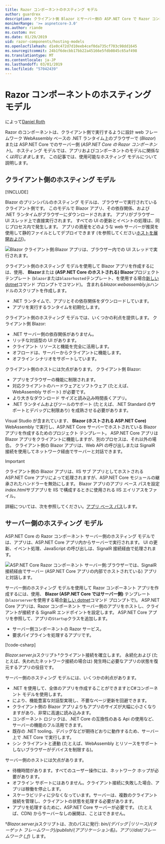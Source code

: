 ```yaml
---
title: Razor コンポーネントのホスティング モデル
author: guardrex
description: クライアント側 Blazor とサーバー側の ASP.NET Core で Razor コンポーネント ホスティング モデルを理解します。
monikerRange: '>= aspnetcore-3.0'
ms.author: riande
ms.custom: mvc
ms.date: 01/29/2019
uid: razor-components/hosting-models
ms.openlocfilehash: d1e0c472d7d10eeb4cef0da735cf703c98dd1645
ms.sourcegitcommit: 24b1f6decbb17bb22a45166e5fdb0845c65af498
ms.translationtype: MT
ms.contentlocale: ja-JP
ms.lasthandoff: 03/01/2019
ms.locfileid: "57042439"
---
```

# <a name="razor-components-hosting-models"></a>Razor コンポーネントのホスティング モデル

によって[Daniel Roth](https://github.com/danroth27)

Razor のコンポーネントは、クライアント側で実行するように設計 web フレームワーク WebAssembly ベースの .NET ランタイム上のブラウザーで (*Blazor*) または ASP.NET Core でのサーバー側 (*ASP.NET Core の Razor コンポーネント*)。 ホスティング モデルでは、アプリおよびコンポーネントのモデルに関係なく*は同じまま*します。 この記事では、使用可能なホスティング モデルについて説明します。

## <a name="client-side-hosting-model"></a>クライアント側のホスティング モデル

[!INCLUDE[](~/includes/razor-components-preview-notice.md)]

Blazor のプリンシパルのホスティング モデルは、ブラウザーで実行されているクライアント側です。 このモデルで Blazor アプリ、その依存関係、および .NET ランタイムがブラウザーにダウンロードされます。 アプリがブラウザー UI スレッド上で直接実行されます。 すべての UI の更新とイベントの処理は、同じプロセス内で発生します。 アプリの資産をどのような web サーバーが推奨を使用して静的ファイルとしてデプロイできます (を参照してください[ホストを展開および](xref:host-and-deploy/razor-components/index))。

![Blazor クライアント側:Blazor アプリは、ブラウザー内での UI スレッドで実行されます。](hosting-models/_static/client-side.png)

クライアント側のホスティング モデルを使用して Blazor アプリを作成するには、使用、 **Blazor**または **(ASP.NET Core のホストされる) Blazor**プロジェクト テンプレート (`blazor`または`blazorhosted`テンプレート、を使用する場合[新しい dotnet](/dotnet/core/tools/dotnet-new)コマンド プロンプトでコマンド)。 含まれる*blazor.webassembly.js*ハンドルのスクリプトを作成します。

* .NET ランタイムで、アプリとその依存関係をダウンロードしています。
* アプリを実行するランタイムを初期化します。

クライアント側のホスティング モデルでは、いくつかの利点を提供します。 クライアント側 Blazor:

* .NET サーバー側の依存関係がありません。
* リッチな対話型の UI があります。
* クライアント リソースと機能を完全に活用します。
* オフロードは、サーバーからクライアントに機能します。
* オフライン シナリオをサポートしています。

クライアント側のホストには欠点があります。 クライアント側 Blazor:

* アプリをブラウザーの機能に制限されます。
* 対応クライアントのハードウェアとソフトウェア (たとえば、WebAssembly サポート) が必要です。
* より大きなダウンロード サイズと読み込み時間長くアプリ。
* .NET ランタイムおよびツールのサポート (たとえば、.NET Standard のサポートとデバッグに制限あり) を成熟させる必要があります。

Visual Studio が含まれています、 **Blazor (ホストされる ASP.NET Core)** WebAssembly で実行し、ASP.NET Core サーバーでホストされている Blazor アプリを作成するためのプロジェクト テンプレート。 ASP.NET Core アプリは Blazor アプリをクライアントに機能しますが、別のプロセスは、それ以外の場合。 クライアント側の Blazor アプリは、Web API の呼び出しまたは SignalR 接続を使用してネットワーク経由でサーバーと対話できます。

> [!IMPORTANT]
> クライアント側の Blazor アプリは、IIS サブ アプリとしてホストされる ASP.NET Core アプリによって処理されますが、ASP.NET Core モジュールの継承されたハンドラーを無効にします。 Blazor アプリのアプリ ベース パスを設定*index.html*サブアプリを IIS で構成するときに使用される IIS エイリアスをファイル。
>
> 詳細については、次を参照してください。[アプリ ベース パス](xref:host-and-deploy/razor-components/index#app-base-path)します。

## <a name="server-side-hosting-model"></a>サーバー側のホスティング モデル

ASP.NET Core の Razor コンポーネント サーバー側のホスティング モデルでは、アプリは、ASP.NET Core アプリ内からサーバーで実行されます。 UI の更新、イベント処理、JavaScript の呼び出しは、SignalR 接続経由で処理されます。

![ASP.NET Core Razor コンポーネント サーバー側:ブラウザーでは、SignalR 接続経由でサーバー (ASP.NET Core アプリの内部でホストされている) アプリと対話します。](hosting-models/_static/server-side.png)

サーバー側のホスティング モデルを使用して Razor コンポーネント アプリを作成するには、使用、 **Blazor (ASP.NET Core ではサーバー側)** テンプレート (`blazorserver`を使用する場合[新しい dotnet](/dotnet/core/tools/dotnet-new)コマンド プロンプトで)。 ASP.NET Core アプリは、Razor コンポーネント サーバー側のアプリをホストし、クライアントが接続する SignalR エンドポイントを設定します。 ASP.NET Core アプリを参照して、アプリの`Startup`クラスを追加します。

* サーバー側コンポーネントの Razor サービス。
* 要求パイプラインを処理するアプリです。

[!code-csharp[](hosting-models/samples_snapshot/Startup.cs?highlight=5,27)]

*Blazor.server.js*スクリプト&dagger;クライアント接続を確立します。 永続化および (たとえば、失われたネットワーク接続の場合は) 発生時に必要なアプリの状態を復元するアプリの役目です。

サーバー側のホスティング モデルには、いくつかの利点があります。

* .NET を使用して、全体のアプリを作成することができますとC#コンポーネント モデルを使用します。
* により、機能豊富な対話型実現し、不要なページ更新を回避できます。
* クライアント側の Blazor アプリよりもアプリのサイズが大幅に小さくなりますがあり、非常に高速に読み込みます。
* コンポーネント ロジックは、.NET Core の互換性のある Api の使用など、サーバーの機能のフル活用できます。
* 既存の .NET tooling、デバッグなどが期待どおりに動作するため、サーバー上で .NET Core で実行します。
* シン クライアントと連動 (たとえば、WebAssembly とリソースをサポートしないブラウザーがデバイスを制限する)。

サーバー側のホストには欠点があります。

* 待機時間があります。すべてのユーザー操作には、ネットワーク ホップが必要があります。
* オフライン サポートにはありません。クライアント接続に失敗した場合、アプリは稼働を停止します。
* スケーラビリティに少なくなっています。サーバーは、複数のクライアント接続を管理し、クライアントの状態を処理する必要があります。
* アプリを処理するために、ASP.NET Core サーバーが必要です。 (たとえば、CDN) からサーバーなしの展開は、ことはできません。

&dagger;*Blazor.server.js*スクリプトは、次のパスに発行: *bin/{デバッグ |リリース}/{ターゲット フレームワーク}/publish/{アプリケーション名}。アプリ/dist/フレームワーク (_f)* します。
